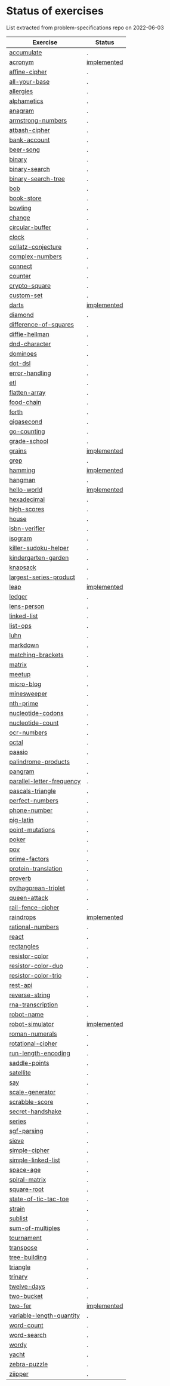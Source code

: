 # Status of exercises

List extracted from problem-specifications repo on 2022-06-03

| Exercise | Status |
| --- | --- |
| [accumulate][accumulate] | . |
| [acronym][acronym] | [implemented](https://github.com/exercism/awk/pull/6) |
| [affine-cipher][affine-cipher] | . |
| [all-your-base][all-your-base] | . |
| [allergies][allergies] | . |
| [alphametics][alphametics] | . |
| [anagram][anagram] | . |
| [armstrong-numbers][armstrong-numbers] | . |
| [atbash-cipher][atbash-cipher] | . |
| [bank-account][bank-account] | . |
| [beer-song][beer-song] | . |
| [binary][binary] | . |
| [binary-search][binary-search] | . |
| [binary-search-tree][binary-search-tree] | . |
| [bob][bob]| . |
| [book-store][book-store] | . |
| [bowling][bowling] | . |
| [change][change] | . |
| [circular-buffer][circular-buffer] | . |
| [clock][clock] | . |
| [collatz-conjecture][collatz-conjecture] | . |
| [complex-numbers][complex-numbers] | . |
| [connect][connect] | . |
| [counter][counter] | . |
| [crypto-square][crypto-square] | . |
| [custom-set][custom-set] | . |
| [darts][darts] | [implemented](https://github.com/exercism/awk/pull/24) |
| [diamond][diamond] | . |
| [difference-of-squares][difference-of-squares] | . |
| [diffie-hellman][diffie-hellman] | . |
| [dnd-character][dnd-character] | . |
| [dominoes][dominoes] | . |
| [dot-dsl][dot-dsl] | . |
| [error-handling][error-handling] | . |
| [etl][etl]| . |
| [flatten-array][flatten-array] | . |
| [food-chain][food-chain] | . |
| [forth][forth] | . |
| [gigasecond][gigasecond] | . |
| [go-counting][go-counting] | . |
| [grade-school][grade-school] | . |
| [grains][grains] | [implemented](https://github.com/exercism/awk/pull/16) |
| [grep][grep]| . |
| [hamming][hamming] | [implemented](https://github.com/exercism/awk/pull/5) |
| [hangman][hangman] | . |
| [hello-world][hello-world] | [implemented](https://github.com/exercism/awk/pull/3) |
| [hexadecimal][hexadecimal] | . |
| [high-scores][high-scores] | . |
| [house][house] | . |
| [isbn-verifier][isbn-verifier] | . |
| [isogram][isogram] | . |
| [killer-sudoku-helper][killer-sudoku-helper] | . |
| [kindergarten-garden][kindergarten-garden] | . |
| [knapsack][knapsack] | . |
| [largest-series-product][largest-series-product] | . |
| [leap][leap]| [implemented](https://github.com/exercism/awk/pull/3) |
| [ledger][ledger] | . |
| [lens-person][lens-person] | . |
| [linked-list][linked-list] | . |
| [list-ops][list-ops] | . |
| [luhn][luhn]| . |
| [markdown][markdown] | . |
| [matching-brackets][matching-brackets] | . |
| [matrix][matrix] | . |
| [meetup][meetup] | . |
| [micro-blog][micro-blog] | . |
| [minesweeper][minesweeper] | . |
| [nth-prime][nth-prime] | . |
| [nucleotide-codons][nucleotide-codons] | . |
| [nucleotide-count][nucleotide-count] | . |
| [ocr-numbers][ocr-numbers] | . |
| [octal][octal] | . |
| [paasio][paasio] | . |
| [palindrome-products][palindrome-products] | . |
| [pangram][pangram] | . |
| [parallel-letter-frequency][parallel-letter-frequency] | . |
| [pascals-triangle][pascals-triangle] | . |
| [perfect-numbers][perfect-numbers] | . |
| [phone-number][phone-number] | . |
| [pig-latin][pig-latin] | . |
| [point-mutations][point-mutations] | . |
| [poker][poker] | . |
| [pov][pov]| . |
| [prime-factors][prime-factors] | . |
| [protein-translation][protein-translation] | . |
| [proverb][proverb] | . |
| [pythagorean-triplet][pythagorean-triplet] | . |
| [queen-attack][queen-attack] | . |
| [rail-fence-cipher][rail-fence-cipher] | . |
| [raindrops][raindrops] | [implemented](https://github.com/exercism/awk/pull/3) |
| [rational-numbers][rational-numbers] | . |
| [react][react] | . |
| [rectangles][rectangles] | . |
| [resistor-color][resistor-color] | . |
| [resistor-color-duo][resistor-color-duo] | . |
| [resistor-color-trio][resistor-color-trio] | . |
| [rest-api][rest-api] | . |
| [reverse-string][reverse-string] | . |
| [rna-transcription][rna-transcription] | . |
| [robot-name][robot-name] | . |
| [robot-simulator][robot-simulator] | [implemented](https://github.com/exercism/awk/pull/18) |
| [roman-numerals][roman-numerals] | . |
| [rotational-cipher][rotational-cipher] | . |
| [run-length-encoding][run-length-encoding] | . |
| [saddle-points][saddle-points] | . |
| [satellite][satellite] | . |
| [say][say]| . |
| [scale-generator][scale-generator] | . |
| [scrabble-score][scrabble-score] | . |
| [secret-handshake][secret-handshake] | . |
| [series][series] | . |
| [sgf-parsing][sgf-parsing] | . |
| [sieve][sieve] | . |
| [simple-cipher][simple-cipher] | . |
| [simple-linked-list][simple-linked-list] | . |
| [space-age][space-age] | . |
| [spiral-matrix][spiral-matrix] | . |
| [square-root][square-root] | . |
| [state-of-tic-tac-toe][state-of-tic-tac-toe] | . |
| [strain][strain] | . |
| [sublist][sublist] | . |
| [sum-of-multiples][sum-of-multiples] | . |
| [tournament][tournament] | . |
| [transpose][transpose] | . |
| [tree-building][tree-building] | . |
| [triangle][triangle] | . |
| [trinary][trinary] | . |
| [twelve-days][twelve-days] | . |
| [two-bucket][two-bucket] | . |
| [two-fer][two-fer] | [implemented](https://github.com/exercism/awk/pull/3) |
| [variable-length-quantity][variable-length-quantity] | . |
| [word-count][word-count] | . |
| [word-search][word-search] | . |
| [wordy][wordy] | . |
| [yacht][yacht] | . |
| [zebra-puzzle][zebra-puzzle] | . |
| [ziipper][ziipper] | . |


[accumulate]: https://github.com/exercism/problem-specifications/tree/main/exercises/accumulate/
[acronym]: https://github.com/exercism/problem-specifications/tree/main/exercises/acronym/
[affine-cipher]: https://github.com/exercism/problem-specifications/tree/main/exercises/affine-cipher/
[all-your-base]: https://github.com/exercism/problem-specifications/tree/main/exercises/all-your-base/
[allergies]: https://github.com/exercism/problem-specifications/tree/main/exercises/allergies/
[alphametics]: https://github.com/exercism/problem-specifications/tree/main/exercises/alphametics/
[anagram]: https://github.com/exercism/problem-specifications/tree/main/exercises/anagram/
[armstrong-numbers]: https://github.com/exercism/problem-specifications/tree/main/exercises/armstrong-numbers/
[atbash-cipher]: https://github.com/exercism/problem-specifications/tree/main/exercises/atbash-cipher/
[bank-account]: https://github.com/exercism/problem-specifications/tree/main/exercises/bank-account/
[beer-song]: https://github.com/exercism/problem-specifications/tree/main/exercises/beer-song/
[binary]: https://github.com/exercism/problem-specifications/tree/main/exercises/binary/
[binary-search]: https://github.com/exercism/problem-specifications/tree/main/exercises/binary-search/
[binary-search-tree]: https://github.com/exercism/problem-specifications/tree/main/exercises/binary-search-tree/
[bob]: https://github.com/exercism/problem-specifications/tree/main/exercises/bob/
[book-store]: https://github.com/exercism/problem-specifications/tree/main/exercises/book-store/
[bowling]: https://github.com/exercism/problem-specifications/tree/main/exercises/bowling/
[change]: https://github.com/exercism/problem-specifications/tree/main/exercises/change/
[circular-buffer]: https://github.com/exercism/problem-specifications/tree/main/exercises/circular-buffer/
[clock]: https://github.com/exercism/problem-specifications/tree/main/exercises/clock/
[collatz-conjecture]: https://github.com/exercism/problem-specifications/tree/main/exercises/collatz-conjecture/
[complex-numbers]: https://github.com/exercism/problem-specifications/tree/main/exercises/complex-numbers/
[connect]: https://github.com/exercism/problem-specifications/tree/main/exercises/connect/
[counter]: https://github.com/exercism/problem-specifications/tree/main/exercises/counter/
[crypto-square]: https://github.com/exercism/problem-specifications/tree/main/exercises/crypto-square/
[custom-set]: https://github.com/exercism/problem-specifications/tree/main/exercises/custom-set/
[darts]: https://github.com/exercism/problem-specifications/tree/main/exercises/darts/
[diamond]: https://github.com/exercism/problem-specifications/tree/main/exercises/diamond/
[difference-of-squares]: https://github.com/exercism/problem-specifications/tree/main/exercises/difference-of-squares/
[diffie-hellman]: https://github.com/exercism/problem-specifications/tree/main/exercises/diffie-hellman/
[dnd-character]: https://github.com/exercism/problem-specifications/tree/main/exercises/dnd-character/
[dominoes]: https://github.com/exercism/problem-specifications/tree/main/exercises/dominoes/
[dot-dsl]: https://github.com/exercism/problem-specifications/tree/main/exercises/dot-dsl/
[error-handling]: https://github.com/exercism/problem-specifications/tree/main/exercises/error-handling/
[etl]: https://github.com/exercism/problem-specifications/tree/main/exercises/etl/
[flatten-array]: https://github.com/exercism/problem-specifications/tree/main/exercises/flatten-array/
[food-chain]: https://github.com/exercism/problem-specifications/tree/main/exercises/food-chain/
[forth]: https://github.com/exercism/problem-specifications/tree/main/exercises/forth/
[gigasecond]: https://github.com/exercism/problem-specifications/tree/main/exercises/gigasecond/
[go-counting]: https://github.com/exercism/problem-specifications/tree/main/exercises/go-counting/
[grade-school]: https://github.com/exercism/problem-specifications/tree/main/exercises/grade-school/
[grains]: https://github.com/exercism/problem-specifications/tree/main/exercises/grains/
[grep]: https://github.com/exercism/problem-specifications/tree/main/exercises/grep/
[hamming]: https://github.com/exercism/problem-specifications/tree/main/exercises/hamming/
[hangman]: https://github.com/exercism/problem-specifications/tree/main/exercises/hangman/
[hello-world]: https://github.com/exercism/problem-specifications/tree/main/exercises/hello-world/
[hexadecimal]: https://github.com/exercism/problem-specifications/tree/main/exercises/hexadecimal/
[high-scores]: https://github.com/exercism/problem-specifications/tree/main/exercises/high-scores/
[house]: https://github.com/exercism/problem-specifications/tree/main/exercises/house/
[isbn-verifier]: https://github.com/exercism/problem-specifications/tree/main/exercises/isbn-verifier/
[isogram]: https://github.com/exercism/problem-specifications/tree/main/exercises/isogram/
[killer-sudoku-helper]: https://github.com/exercism/problem-specifications/tree/main/exercises/killer-sudoku-helper/
[kindergarten-garden]: https://github.com/exercism/problem-specifications/tree/main/exercises/kindergarten-garden/
[knapsack]: https://github.com/exercism/problem-specifications/tree/main/exercises/knapsack/
[largest-series-product]: https://github.com/exercism/problem-specifications/tree/main/exercises/largest-series-product/
[leap]: https://github.com/exercism/problem-specifications/tree/main/exercises/leap/
[ledger]: https://github.com/exercism/problem-specifications/tree/main/exercises/ledger/
[lens-person]: https://github.com/exercism/problem-specifications/tree/main/exercises/lens-person/
[linked-list]: https://github.com/exercism/problem-specifications/tree/main/exercises/linked-list/
[list-ops]: https://github.com/exercism/problem-specifications/tree/main/exercises/list-ops/
[luhn]: https://github.com/exercism/problem-specifications/tree/main/exercises/luhn/
[markdown]: https://github.com/exercism/problem-specifications/tree/main/exercises/markdown/
[matching-brackets]: https://github.com/exercism/problem-specifications/tree/main/exercises/matching-brackets/
[matrix]: https://github.com/exercism/problem-specifications/tree/main/exercises/matrix/
[meetup]: https://github.com/exercism/problem-specifications/tree/main/exercises/meetup/
[micro-blog]: https://github.com/exercism/problem-specifications/tree/main/exercises/micro-blog/
[minesweeper]: https://github.com/exercism/problem-specifications/tree/main/exercises/minesweeper/
[nth-prime]: https://github.com/exercism/problem-specifications/tree/main/exercises/nth-prime/
[nucleotide-codons]: https://github.com/exercism/problem-specifications/tree/main/exercises/nucleotide-codons/
[nucleotide-count]: https://github.com/exercism/problem-specifications/tree/main/exercises/nucleotide-count/
[ocr-numbers]: https://github.com/exercism/problem-specifications/tree/main/exercises/ocr-numbers/
[octal]: https://github.com/exercism/problem-specifications/tree/main/exercises/octal/
[paasio]: https://github.com/exercism/problem-specifications/tree/main/exercises/paasio/
[palindrome-products]: https://github.com/exercism/problem-specifications/tree/main/exercises/palindrome-products/
[pangram]: https://github.com/exercism/problem-specifications/tree/main/exercises/pangram/
[parallel-letter-frequency]: https://github.com/exercism/problem-specifications/tree/main/exercises/parallel-letter-frequency/
[pascals-triangle]: https://github.com/exercism/problem-specifications/tree/main/exercises/pascals-triangle/
[perfect-numbers]: https://github.com/exercism/problem-specifications/tree/main/exercises/perfect-numbers/
[phone-number]: https://github.com/exercism/problem-specifications/tree/main/exercises/phone-number/
[pig-latin]: https://github.com/exercism/problem-specifications/tree/main/exercises/pig-latin/
[point-mutations]: https://github.com/exercism/problem-specifications/tree/main/exercises/point-mutations/
[poker]: https://github.com/exercism/problem-specifications/tree/main/exercises/poker/
[pov]: https://github.com/exercism/problem-specifications/tree/main/exercises/pov/
[prime-factors]: https://github.com/exercism/problem-specifications/tree/main/exercises/prime-factors/
[protein-translation]: https://github.com/exercism/problem-specifications/tree/main/exercises/protein-translation/
[proverb]: https://github.com/exercism/problem-specifications/tree/main/exercises/proverb/
[pythagorean-triplet]: https://github.com/exercism/problem-specifications/tree/main/exercises/pythagorean-triplet/
[queen-attack]: https://github.com/exercism/problem-specifications/tree/main/exercises/queen-attack/
[rail-fence-cipher]: https://github.com/exercism/problem-specifications/tree/main/exercises/rail-fence-cipher/
[raindrops]: https://github.com/exercism/problem-specifications/tree/main/exercises/raindrops/
[rational-numbers]: https://github.com/exercism/problem-specifications/tree/main/exercises/rational-numbers/
[react]: https://github.com/exercism/problem-specifications/tree/main/exercises/react/
[rectangles]: https://github.com/exercism/problem-specifications/tree/main/exercises/rectangles/
[resistor-color]: https://github.com/exercism/problem-specifications/tree/main/exercises/resistor-color/
[resistor-color-duo]: https://github.com/exercism/problem-specifications/tree/main/exercises/resistor-color-duo/
[resistor-color-trio]: https://github.com/exercism/problem-specifications/tree/main/exercises/resistor-color-trio/
[rest-api]: https://github.com/exercism/problem-specifications/tree/main/exercises/rest-api/
[reverse-string]: https://github.com/exercism/problem-specifications/tree/main/exercises/reverse-string/
[rna-transcription]: https://github.com/exercism/problem-specifications/tree/main/exercises/rna-transcription/
[robot-name]: https://github.com/exercism/problem-specifications/tree/main/exercises/robot-name/
[robot-simulator]: https://github.com/exercism/problem-specifications/tree/main/exercises/robot-simulator/
[roman-numerals]: https://github.com/exercism/problem-specifications/tree/main/exercises/roman-numerals/
[rotational-cipher]: https://github.com/exercism/problem-specifications/tree/main/exercises/rotational-cipher/
[run-length-encoding]: https://github.com/exercism/problem-specifications/tree/main/exercises/run-length-encoding/
[saddle-points]: https://github.com/exercism/problem-specifications/tree/main/exercises/saddle-points/
[satellite]: https://github.com/exercism/problem-specifications/tree/main/exercises/satellite/
[say]: https://github.com/exercism/problem-specifications/tree/main/exercises/say/
[scale-generator]: https://github.com/exercism/problem-specifications/tree/main/exercises/scale-generator/
[scrabble-score]: https://github.com/exercism/problem-specifications/tree/main/exercises/scrabble-score/
[secret-handshake]: https://github.com/exercism/problem-specifications/tree/main/exercises/secret-handshake/
[series]: https://github.com/exercism/problem-specifications/tree/main/exercises/series/
[sgf-parsing]: https://github.com/exercism/problem-specifications/tree/main/exercises/sgf-parsing/
[sieve]: https://github.com/exercism/problem-specifications/tree/main/exercises/sieve/
[simple-cipher]: https://github.com/exercism/problem-specifications/tree/main/exercises/simple-cipher/
[simple-linked-list]: https://github.com/exercism/problem-specifications/tree/main/exercises/simple-linked-list/
[space-age]: https://github.com/exercism/problem-specifications/tree/main/exercises/space-age/
[spiral-matrix]: https://github.com/exercism/problem-specifications/tree/main/exercises/spiral-matrix/
[square-root]: https://github.com/exercism/problem-specifications/tree/main/exercises/square-root/
[state-of-tic-tac-toe]: https://github.com/exercism/problem-specifications/tree/main/exercises/state-of-tic-tac-toe/
[strain]: https://github.com/exercism/problem-specifications/tree/main/exercises/strain/
[sublist]: https://github.com/exercism/problem-specifications/tree/main/exercises/sublist/
[sum-of-multiples]: https://github.com/exercism/problem-specifications/tree/main/exercises/sum-of-multiples/
[tournament]: https://github.com/exercism/problem-specifications/tree/main/exercises/tournament/
[transpose]: https://github.com/exercism/problem-specifications/tree/main/exercises/transpose/
[tree-building]: https://github.com/exercism/problem-specifications/tree/main/exercises/tree-building/
[triangle]: https://github.com/exercism/problem-specifications/tree/main/exercises/triangle/
[trinary]: https://github.com/exercism/problem-specifications/tree/main/exercises/trinary/
[twelve-days]: https://github.com/exercism/problem-specifications/tree/main/exercises/twelve-days/
[two-bucket]: https://github.com/exercism/problem-specifications/tree/main/exercises/two-bucket/
[two-fer]: https://github.com/exercism/problem-specifications/tree/main/exercises/two-fer/
[variable-length-quantity]: https://github.com/exercism/problem-specifications/tree/main/exercises/variable-length-quantity/
[word-count]: https://github.com/exercism/problem-specifications/tree/main/exercises/word-count/
[word-search]: https://github.com/exercism/problem-specifications/tree/main/exercises/word-search/
[wordy]: https://github.com/exercism/problem-specifications/tree/main/exercises/wordy/
[yacht]: https://github.com/exercism/problem-specifications/tree/main/exercises/yacht/
[zebra-puzzle]: https://github.com/exercism/problem-specifications/tree/main/exercises/zebra-puzzle/
[ziipper]: https://github.com/exercism/problem-specifications/tree/main/exercises/ziipper/
